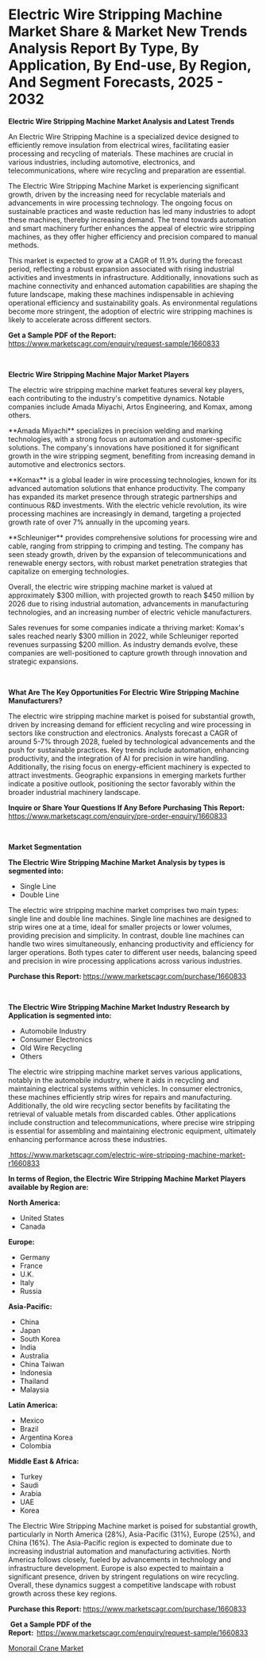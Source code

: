 <p><h1>Electric Wire Stripping Machine Market Share & Market New Trends Analysis Report By Type, By Application, By End-use, By Region, And Segment Forecasts, 2025 - 2032</h1></p><p><strong>Electric Wire Stripping Machine Market Analysis and Latest Trends</strong></p>
<p><p>An Electric Wire Stripping Machine is a specialized device designed to efficiently remove insulation from electrical wires, facilitating easier processing and recycling of materials. These machines are crucial in various industries, including automotive, electronics, and telecommunications, where wire recycling and preparation are essential. </p><p>The Electric Wire Stripping Machine Market is experiencing significant growth, driven by the increasing need for recyclable materials and advancements in wire processing technology. The ongoing focus on sustainable practices and waste reduction has led many industries to adopt these machines, thereby increasing demand. The trend towards automation and smart machinery further enhances the appeal of electric wire stripping machines, as they offer higher efficiency and precision compared to manual methods.</p><p>This market is expected to grow at a CAGR of 11.9% during the forecast period, reflecting a robust expansion associated with rising industrial activities and investments in infrastructure. Additionally, innovations such as machine connectivity and enhanced automation capabilities are shaping the future landscape, making these machines indispensable in achieving operational efficiency and sustainability goals. As environmental regulations become more stringent, the adoption of electric wire stripping machines is likely to accelerate across different sectors.</p></p>
<p><strong>Get a Sample PDF of the Report:&nbsp;</strong> <a href="https://www.marketscagr.com/enquiry/request-sample/1660833?utm_campaign=2115&utm_medium=2&utm_source=Github&utm_content=ia&utm_term=20022025&utm_id=electric-wire-stripping-machine">https://www.marketscagr.com/enquiry/request-sample/1660833</a></p>
<p>&nbsp;</p>
<p><strong>Electric Wire Stripping Machine Major Market Players</strong></p>
<p><p>The electric wire stripping machine market features several key players, each contributing to the industry's competitive dynamics. Notable companies include Amada Miyachi, Artos Engineering, and Komax, among others.</p><p>**Amada Miyachi** specializes in precision welding and marking technologies, with a strong focus on automation and customer-specific solutions. The company's innovations have positioned it for significant growth in the wire stripping segment, benefiting from increasing demand in automotive and electronics sectors.</p><p>**Komax** is a global leader in wire processing technologies, known for its advanced automation solutions that enhance productivity. The company has expanded its market presence through strategic partnerships and continuous R&D investments. With the electric vehicle revolution, its wire processing machines are increasingly in demand, targeting a projected growth rate of over 7% annually in the upcoming years.</p><p>**Schleuniger** provides comprehensive solutions for processing wire and cable, ranging from stripping to crimping and testing. The company has seen steady growth, driven by the expansion of telecommunications and renewable energy sectors, with robust market penetration strategies that capitalize on emerging technologies.</p><p>Overall, the electric wire stripping machine market is valued at approximately $300 million, with projected growth to reach $450 million by 2026 due to rising industrial automation, advancements in manufacturing technologies, and an increasing number of electric vehicle manufacturers.</p><p>Sales revenues for some companies indicate a thriving market: Komax's sales reached nearly $300 million in 2022, while Schleuniger reported revenues surpassing $200 million. As industry demands evolve, these companies are well-positioned to capture growth through innovation and strategic expansions.</p></p>
<p>&nbsp;</p>
<p><strong>What Are The Key Opportunities For Electric Wire Stripping Machine Manufacturers?</strong></p>
<p><p>The electric wire stripping machine market is poised for substantial growth, driven by increasing demand for efficient recycling and wire processing in sectors like construction and electronics. Analysts forecast a CAGR of around 5-7% through 2028, fueled by technological advancements and the push for sustainable practices. Key trends include automation, enhancing productivity, and the integration of AI for precision in wire handling. Additionally, the rising focus on energy-efficient machinery is expected to attract investments. Geographic expansions in emerging markets further indicate a positive outlook, positioning the sector favorably within the broader industrial machinery landscape.</p></p>
<p><strong>Inquire or Share Your Questions If Any Before Purchasing This Report:</strong> <a href="https://www.marketscagr.com/enquiry/pre-order-enquiry/1660833?utm_campaign=2115&utm_medium=2&utm_source=Github&utm_content=ia&utm_term=20022025&utm_id=electric-wire-stripping-machine">https://www.marketscagr.com/enquiry/pre-order-enquiry/1660833</a></p>
<p>&nbsp;</p>
<p><strong>Market Segmentation</strong></p>
<p><strong>The Electric Wire Stripping Machine Market Analysis by types is segmented into:</strong></p>
<p><ul><li>Single Line</li><li>Double Line</li></ul></p>
<p><p>The electric wire stripping machine market comprises two main types: single line and double line machines. Single line machines are designed to strip wires one at a time, ideal for smaller projects or lower volumes, providing precision and simplicity. In contrast, double line machines can handle two wires simultaneously, enhancing productivity and efficiency for larger operations. Both types cater to different user needs, balancing speed and precision in wire processing applications across various industries.</p></p>
<p><strong>Purchase this Report:&nbsp;</strong><a href="https://www.marketscagr.com/purchase/1660833?utm_campaign=2115&utm_medium=2&utm_source=Github&utm_content=ia&utm_term=20022025&utm_id=electric-wire-stripping-machine">https://www.marketscagr.com/purchase/1660833</a></p>
<p>&nbsp;</p>
<p><strong>The Electric Wire Stripping Machine Market Industry Research by Application is segmented into:</strong></p>
<p><ul><li>Automobile Industry</li><li>Consumer Electronics</li><li>Old Wire Recycling</li><li>Others</li></ul></p>
<p><p>The electric wire stripping machine market serves various applications, notably in the automobile industry, where it aids in recycling and maintaining electrical systems within vehicles. In consumer electronics, these machines efficiently strip wires for repairs and manufacturing. Additionally, the old wire recycling sector benefits by facilitating the retrieval of valuable metals from discarded cables. Other applications include construction and telecommunications, where precise wire stripping is essential for assembling and maintaining electronic equipment, ultimately enhancing performance across these industries.</p></p>
<p><a href="https://www.marketscagr.com/electric-wire-stripping-machine-market-r1660833?utm_campaign=2115&utm_medium=2&utm_source=Github&utm_content=ia&utm_term=20022025&utm_id=electric-wire-stripping-machine">&nbsp;https://www.marketscagr.com/electric-wire-stripping-machine-market-r1660833</a></p>
<p><strong>In terms of Region, the Electric Wire Stripping Machine Market Players available by Region are:</strong></p>
<p>
    <p> <strong> North America: </strong>
        <ul>
            <li>United States</li>
            <li>Canada</li>
        </ul>
        </p> 
    <p> <strong> Europe: </strong>
        <ul>
            <li>Germany</li>
            <li>France</li>
            <li>U.K.</li>
            <li>Italy</li>
            <li>Russia</li>
        </ul>
        </p> 
    <p> <strong> Asia-Pacific: </strong>
        <ul>
            <li>China</li>
            <li>Japan</li>
            <li>South Korea</li>
            <li>India</li>
            <li>Australia</li>
            <li>China Taiwan</li>
            <li>Indonesia</li>
            <li>Thailand</li>
            <li>Malaysia</li>
        </ul>
        </p> 
    <p> <strong> Latin America: </strong>
        <ul>
            <li>Mexico</li>
            <li>Brazil</li>
            <li>Argentina Korea</li>
            <li>Colombia</li>
        </ul>
        </p> 
    <p> <strong> Middle East & Africa: </strong>
        <ul>
            <li>Turkey</li>
            <li>Saudi</li>
            <li>Arabia</li>
            <li>UAE</li>
            <li>Korea</li>
        </ul>
    </p>
    </p>
<p><p>The Electric Wire Stripping Machine market is poised for substantial growth, particularly in North America (28%), Asia-Pacific (31%), Europe (25%), and China (16%). The Asia-Pacific region is expected to dominate due to increasing industrial automation and manufacturing activities. North America follows closely, fueled by advancements in technology and infrastructure development. Europe is also expected to maintain a significant presence, driven by stringent regulations on wire recycling. Overall, these dynamics suggest a competitive landscape with robust growth across these key regions.</p></p>
<p><strong>Purchase this Report: </strong><a href="https://www.marketscagr.com/purchase/1660833?utm_campaign=2115&utm_medium=2&utm_source=Github&utm_content=ia&utm_term=20022025&utm_id=electric-wire-stripping-machine">https://www.marketscagr.com/purchase/1660833</a></p>
<p>&nbsp;<strong>Get a Sample PDF of the Report:&nbsp;&nbsp;</strong><a href="https://www.marketscagr.com/enquiry/request-sample/1660833?utm_campaign=2115&utm_medium=2&utm_source=Github&utm_content=ia&utm_term=20022025&utm_id=electric-wire-stripping-machine">https://www.marketscagr.com/enquiry/request-sample/1660833</a></p>
<p><strong></strong></p>
<p><p><a href="https://github.com/joannesouthgate/Market-Research-Report-List-5/blob/main/monorail-crane-market.md?utm_campaign=2115&utm_medium=2&utm_source=Github&utm_content=ia&utm_term=20022025&utm_id=electric-wire-stripping-machine">Monorail Crane Market</a></p></p>